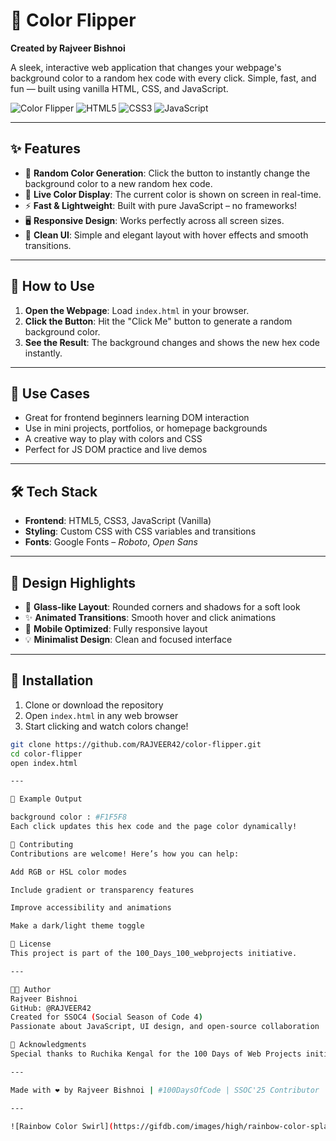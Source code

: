 # 🎨 Color Flipper

**Created by Rajveer Bishnoi**

A sleek, interactive web application that changes your webpage's background color to a random hex code with every click. Simple, fast, and fun — built using vanilla HTML, CSS, and JavaScript.

![Color Flipper](https://img.shields.io/badge/Color-Flipper-blueviolet?style=for-the-badge&logo=dropbox)
![HTML5](https://img.shields.io/badge/HTML5-E34F26?style=for-the-badge&logo=html5&logoColor=white)
![CSS3](https://img.shields.io/badge/CSS3-1572B6?style=for-the-badge&logo=css3&logoColor=white)
![JavaScript](https://img.shields.io/badge/JavaScript-F7DF1E?style=for-the-badge&logo=javascript&logoColor=black)

---

## ✨ Features

- 🎯 **Random Color Generation**: Click the button to instantly change the background color to a new random hex code.
- 🎨 **Live Color Display**: The current color is shown on screen in real-time.
- ⚡ **Fast & Lightweight**: Built with pure JavaScript – no frameworks!
- 🖥️ **Responsive Design**: Works perfectly across all screen sizes.
- 🧼 **Clean UI**: Simple and elegant layout with hover effects and smooth transitions.

---

## 🚀 How to Use

1. **Open the Webpage**: Load `index.html` in your browser.
2. **Click the Button**: Hit the "Click Me" button to generate a random background color.
3. **See the Result**: The background changes and shows the new hex code instantly.

---

## 🎯 Use Cases

- Great for frontend beginners learning DOM interaction  
- Use in mini projects, portfolios, or homepage backgrounds  
- A creative way to play with colors and CSS  
- Perfect for JS DOM practice and live demos  

---

## 🛠️ Tech Stack

- **Frontend**: HTML5, CSS3, JavaScript (Vanilla)
- **Styling**: Custom CSS with CSS variables and transitions
- **Fonts**: Google Fonts – *Roboto*, *Open Sans*

---

## 🎨 Design Highlights

- 🧊 **Glass-like Layout**: Rounded corners and shadows for a soft look
- ✨ **Animated Transitions**: Smooth hover and click animations
- 📱 **Mobile Optimized**: Fully responsive layout
- 💡 **Minimalist Design**: Clean and focused interface

---

## 🔧 Installation

1. Clone or download the repository
2. Open `index.html` in any web browser
3. Start clicking and watch colors change!

```bash
git clone https://github.com/RAJVEER42/color-flipper.git
cd color-flipper
open index.html

---

🧪 Example Output

background color : #F1F5F8
Each click updates this hex code and the page color dynamically!

🤝 Contributing
Contributions are welcome! Here’s how you can help:

Add RGB or HSL color modes

Include gradient or transparency features

Improve accessibility and animations

Make a dark/light theme toggle

📝 License
This project is part of the 100_Days_100_webprojects initiative.

--- 

👨‍💻 Author
Rajveer Bishnoi
GitHub: @RAJVEER42
Created for SSOC4 (Social Season of Code 4)
Passionate about JavaScript, UI design, and open-source collaboration

🙏 Acknowledgments
Special thanks to Ruchika Kengal for the 100 Days of Web Projects initiative

---

Made with ❤️ by Rajveer Bishnoi | #100DaysOfCode | SSOC'25 Contributor

---

![Rainbow Color Swirl](https://gifdb.com/images/high/rainbow-color-splash-trippy-animation-qf3s3v04tsnwxh1z.gif)




